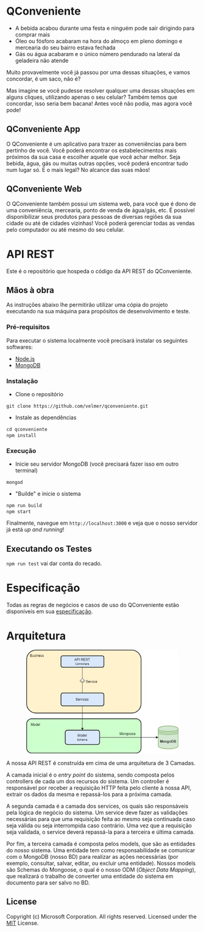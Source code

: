 # QConveniente

* A bebida acabou durante uma festa e ninguém pode sair dirigindo para comprar mais
* Óleo ou fósforo acabaram na hora do almoço em pleno domingo e mercearia do seu bairro estava fechada
* Gás ou água acabaram e o único número pendurado na lateral da geladeira não atende

Muito provavelmente você já passou por uma dessas situações, e vamos concordar, é um saco, não é?

Mas imagine se você pudesse resolver qualquer uma dessas situações em alguns cliques, utilizando apenas o seu celular? Também temos que concordar, isso seria bem bacana! Antes você não podia, mas agora você pode!

## QConveniente App

O QConveniente é um aplicativo para trazer as conveniências para bem pertinho de você. Você poderá encontrar os estabelecimentos mais próximos da sua casa e escolher aquele que você achar melhor. Seja bebida, água, gás ou muitas outras opções, você poderá encontrar tudo num lugar só. E o mais legal? No alcance das suas mãos!

## QConveniente Web

O QConveniente também possui um sistema web, para você que é dono de uma conveniência, mercearia, ponto de venda de água/gás, etc. É possível disponibilizar seus produtos para pessoas de diversas regiões da sua cidade ou até de cidades vizinhas! Você poderá gerenciar todas as vendas pelo computador ou até mesmo do seu celular.

# API REST

Este é o repositório que hospeda o código da API REST do QConveniente.

## Mãos à obra

As instruções abaixo lhe permitirão utilizar uma cópia do projeto executando na sua máquina para propósitos de desenvolvimento e teste.

### Pré-requisitos

Para executar o sistema localmente você precisará instalar os seguintes softwares:

- [Node.js](https://nodejs.org/en/)
- [MongoDB](https://docs.mongodb.com/manual/installation/)

### Instalação

- Clone o repositório
```
git clone https://github.com/velmer/qconveniente.git
```
- Instale as dependências
```
cd qconveniente
npm install
```

### Execução

- Inicie seu servidor MongoDB (você precisará fazer isso em outro terminal)
```
mongod
```
- "Builde" e inicie o sistema
```
npm run build
npm start
```

Finalmente, navegue em `http://localhost:3000` e veja que o nosso servidor já está *up and running*!

## Executando os Testes

`npm run test` vai dar conta do recado.

# Especificação

Todas as regras de negócios e casos de uso do QConveniente estão disponíveis em sua [especificação](ESPECIFICADAO.md).

# Arquitetura

<p align="center">
  <img src="qconveniente-arquitetura.jpg" alt="Arquitetura" width="400">
</p>

A nossa API REST é construída em cima de uma arquitetura de 3 Camadas.

A camada inicial é o *entry point* do sistema, sendo composta pelos controllers de cada um dos recursos do sistema. Um controller é responsável por receber a requisição HTTP feita pelo cliente à nossa API, extrair os dados da mesma e repassá-los para a próxima camada.

A segunda camada é a camada dos services, os quais são responsáveis pela lógica de negócio do sistema. Um service deve fazer as validações necessárias para que uma requisição feita ao mesmo seja continuada caso seja válida ou seja interrompida caso contrário. Uma vez que a requisição seja validada, o service deverá repassá-la para a terceira e última camada.

Por fim, a terceira camada é composta pelos models, que são as entidades do nosso sistema. Uma entidade tem como responsabilidade se comunicar com o MongoDB (nosso BD) para realizar as ações necessárias (por exemplo, consultar, salvar, editar, ou excluir uma entidade). Nossos models são Schemas do Mongoose, o qual é o nosso ODM (*Object Data Mapping*), que realizará o trabalho de converter uma entidade do sistema em documento para ser salvo no BD.

## License
Copyright (c) Microsoft Corporation. All rights reserved. Licensed under the [MIT](LICENSE.txt) License.
